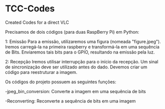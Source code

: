 # TCC-Codes
Created Codes for a direct VLC 

Precisamos de dois códigos (para duas RaspBerry Pi) em Python:

1: Emissão
Para a emissão, utilizaremos uma figura (nomeada "figure.jpeg"). Iremos carregá-la na primeira raspberry e transformá-la em uma sequência de Bits. Enviaremos tais bits para o GPIO, resultando na emissão pela luz.

2: Recepção
Iremos utilisar interrupção para o início da recepção. Um sinal de sincronização deve ser utilizado antes do dado.
Devemos criar um código para reestruturar a imagem.


Os códigos do projeto possuem as seguintes funções:

-jpeg_bin_conversion: Converte a imagem em uma sequência de bits

-Reconverting: Reconverte a sequência de bits em uma imagem
